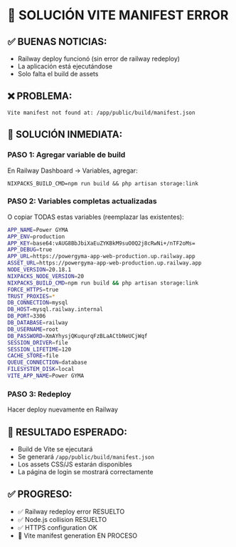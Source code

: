 # 🎯 SOLUCIÓN VITE MANIFEST ERROR

## ✅ BUENAS NOTICIAS:
- Railway deploy funcionó (sin error de railway redeploy)
- La aplicación está ejecutándose
- Solo falta el build de assets

## ❌ PROBLEMA:
```
Vite manifest not found at: /app/public/build/manifest.json
```

## 🔧 SOLUCIÓN INMEDIATA:

### PASO 1: Agregar variable de build
En Railway Dashboard → Variables, agregar:

```
NIXPACKS_BUILD_CMD=npm run build && php artisan storage:link
```

### PASO 2: Variables completas actualizadas
O copiar TODAS estas variables (reemplazar las existentes):

```bash
APP_NAME=Power GYMA
APP_ENV=production
APP_KEY=base64:vAUG8BbJbiXaEuZYKBkM9suO0Q2j8cRwNi+/nTF2oMs=
APP_DEBUG=true
APP_URL=https://powergyma-app-web-production.up.railway.app
ASSET_URL=https://powergyma-app-web-production.up.railway.app
NODE_VERSION=20.18.1
NIXPACKS_NODE_VERSION=20
NIXPACKS_BUILD_CMD=npm run build && php artisan storage:link
FORCE_HTTPS=true
TRUST_PROXIES=*
DB_CONNECTION=mysql
DB_HOST=mysql.railway.internal
DB_PORT=3306
DB_DATABASE=railway
DB_USERNAME=root
DB_PASSWORD=XmAYhysjQKuqurqFzBLaACtbNeUCjWqf
SESSION_DRIVER=file
SESSION_LIFETIME=120
CACHE_STORE=file
QUEUE_CONNECTION=database
FILESYSTEM_DISK=local
VITE_APP_NAME=Power GYMA
```

### PASO 3: Redeploy
Hacer deploy nuevamente en Railway

## 🚀 RESULTADO ESPERADO:
- Build de Vite se ejecutará
- Se generará `/app/public/build/manifest.json`
- Los assets CSS/JS estarán disponibles
- La página de login se mostrará correctamente

## ✅ PROGRESO:
- ✅ Railway redeploy error RESUELTO
- ✅ Node.js collision RESUELTO  
- ✅ HTTPS configuration OK
- 🔄 Vite manifest generation EN PROCESO
